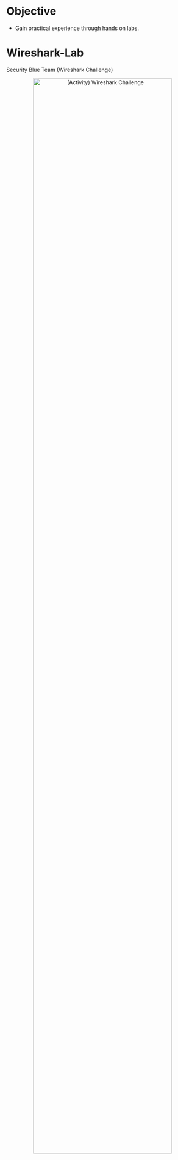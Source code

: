 
# Objective
- Gain practical experience through hands on labs.

# Wireshark-Lab
Security Blue Team (Wireshark Challenge)

<p align="center">
<img src="https://i.imgur.com/cAJpJ9W.png" height="85%" width="85%" alt="(Activity) Wireshark Challenge"/>
</p>
